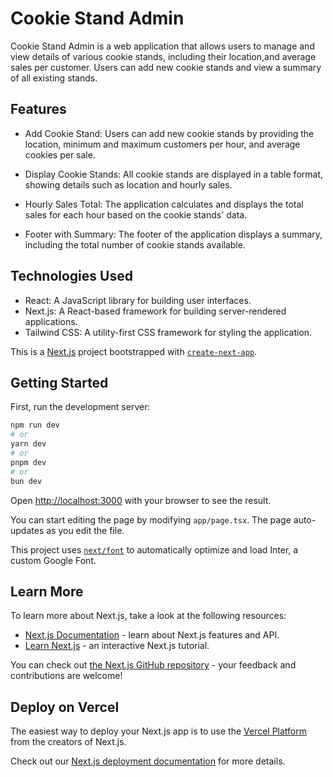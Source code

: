 # Cookie Stand Admin

Cookie Stand Admin is a web application that allows users to manage and view details of various cookie stands, including their location,and average sales per customer. Users can add new cookie stands and view a summary of all existing stands.

## Features

- Add Cookie Stand: Users can add new cookie stands by providing the location, minimum and maximum customers per hour, and average cookies per sale.

- Display Cookie Stands: All cookie stands are displayed in a table format, showing details such as location and hourly sales.

- Hourly Sales Total: The application calculates and displays the total sales for each hour based on the cookie stands' data.

- Footer with Summary: The footer of the application displays a summary, including the total number of cookie stands available.

## Technologies Used

- React: A JavaScript library for building user interfaces.
- Next.js: A React-based framework for building server-rendered applications.
- Tailwind CSS: A utility-first CSS framework for styling the application.

This is a [Next.js](https://nextjs.org/) project bootstrapped with [`create-next-app`](https://github.com/vercel/next.js/tree/canary/packages/create-next-app).

## Getting Started

First, run the development server:

```bash
npm run dev
# or
yarn dev
# or
pnpm dev
# or
bun dev
```

Open [http://localhost:3000](http://localhost:3000) with your browser to see the result.

You can start editing the page by modifying `app/page.tsx`. The page auto-updates as you edit the file.

This project uses [`next/font`](https://nextjs.org/docs/basic-features/font-optimization) to automatically optimize and load Inter, a custom Google Font.

## Learn More

To learn more about Next.js, take a look at the following resources:

- [Next.js Documentation](https://nextjs.org/docs) - learn about Next.js features and API.
- [Learn Next.js](https://nextjs.org/learn) - an interactive Next.js tutorial.

You can check out [the Next.js GitHub repository](https://github.com/vercel/next.js/) - your feedback and contributions are welcome!

## Deploy on Vercel

The easiest way to deploy your Next.js app is to use the [Vercel Platform](https://vercel.com/new?utm_medium=default-template&filter=next.js&utm_source=create-next-app&utm_campaign=create-next-app-readme) from the creators of Next.js.

Check out our [Next.js deployment documentation](https://nextjs.org/docs/deployment) for more details.
